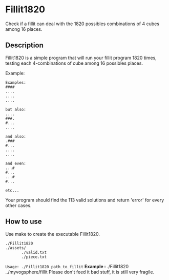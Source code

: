 # Fillit1820
Check if a fillit can deal with the 1820 possibles combinations of 4 cubes among 16 places.

## Description
Fillit1820 is a simple program that will run your fillit program 1820 times, testing each 4-combinations of cube among 16 possibles places.

Example:
```
Examples:
####
....
....
....

but also:
....
###.
#...
....

and also: 
.###
#...
....
....

and even: 
...#   
#...
...#
#...

etc...
```

Your program should find the 113 valid solutions and return 'error' for every other cases.

## How to use
Use make to create the executable Fillit1820.
```
./Fillit1820
./assets/
       ./valid.txt
       ./piece.txt
```

```Usage: ./Fillit1820 path_to_fillit```
**Example :** ./Fillit1820 ../myvogsphere/fillit
Please don't feed it bad stuff, it is still very fragile.
